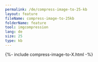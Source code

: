 ```yaml
---
permalink: /de/compress-image-to-25-kb
layout: feature
fileName: compress-image-to-25kb
folderName: feature
tool: imgcompression
lang: de
size: 25
type: kb
---
```


{%- include compress-image-to-X.html -%}
